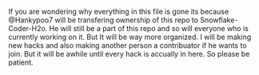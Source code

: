 If you are wondering why everything in this file is gone its because @Hankypoo7 will be transfering ownership of this repo to Snowflake-Coder-H2o. He will still be a part of this repo and so will everyone who is currently working on it. But It will be way more organized. I will be making new hacks and also making another person a contribuator if he wants to join. But it will be awhile until every hack is accually in here. So please be patient. 
